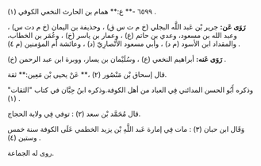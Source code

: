 ٦٥٩٩ -** ع:** همام بن الحارث النخعي الكوفي (١) .

**رَوَى عَن:** جرير بْن عَبد اللَّه البجلي (خ م ت س ق) ، وحذيفة بن اليمان (خ م دت س) ، وعبد الله بن مسعود، وعدي بن حاتم (ع) ، وعمار بن ياسر (خ) ، وعُمَر بن الخطاب، والمقداد ابن الأسود (م د) ، وأبي مسعود الأَنْصارِيّ (د) ، وعائشة أم المؤمنين (م ٤) .

**رَوَى عَنه:** أبراهيم النخعي (ع) ، وسُلَيْمان بن يسار، ووبرة ابن عبد الرحمن (خ) .

قال إسحاق بْن مَنْصُور (٢) ،** عَنْ يحيى بْن مَعِين:** ثقة.

وذكره أَبُو الحسن المدائني فِي العباد من أهل الكوفة.وذكره ابنُ حِبَّان في كتاب "الثقات" (١) .

قال مُحَمَّد بْن سعد (٢) : توفي فِي ولاية الحجاج.

وَقَال ابن حبان (٣) : مات فِي إمارة عَبد اللَّهِ بْن يزيد الخطمي عَلَى الكوفة سنة خمس وستين (٤) .

روى له الجماعة.